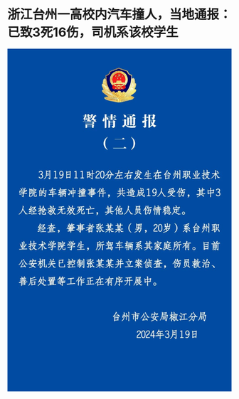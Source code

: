 # 浙江台州一高校内汽车撞人，当地通报：已致3死16伤，司机系该校学生

![53f94ea11014b4ed6928d802c5af97c3.jpg](https://raw.githubusercontent.com/qqhsx/qqnews_image/main/2024/03/19/浙江台州一高校内汽车撞人，当地通报：已致3死16伤，司机系该校学生/53f94ea11014b4ed6928d802c5af97c3.jpg)

